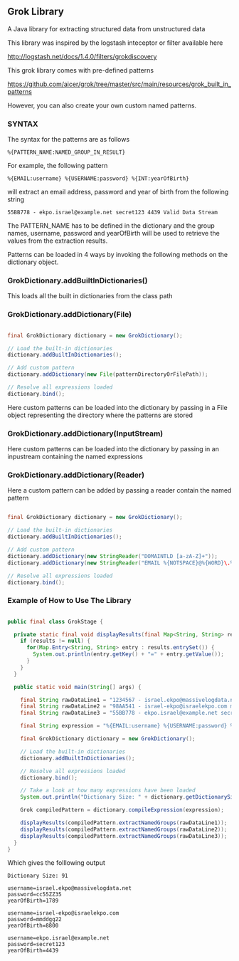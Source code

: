 ## Grok Library ##

A Java library for extracting structured data from unstructured data

This library was inspired by the logstash inteceptor or filter available here

http://logstash.net/docs/1.4.0/filters/grokdiscovery

This grok library comes with pre-defined patterns 

https://github.com/aicer/grok/tree/master/src/main/resources/grok_built_in_patterns

However, you can also create your own custom named patterns.

### SYNTAX ###

The syntax for the patterns are as follows

```
%{PATTERN_NAME:NAMED_GROUP_IN_RESULT}

```

For example, the following pattern

```
%{EMAIL:username} %{USERNAME:password} %{INT:yearOfBirth}
``` 

will extract an email address, password and year of birth from the following string

```
55BB778 - ekpo.israel@example.net secret123 4439 Valid Data Stream
```

The PATTERN_NAME has to be defined in the dictionary and the group names, username, password and yearOfBirth will be used to retrieve the values from the extraction results.


Patterns can be loaded in 4 ways by invoking the following methods on the dictionary object.

### GrokDictionary.addBuiltInDictionaries() ###

This loads all the built in dictionaries from the class path

### GrokDictionary.addDictionary(File) ###

```java

final GrokDictionary dictionary = new GrokDictionary();

// Load the built-in dictionaries
dictionary.addBuiltInDictionaries();

// Add custom pattern
dictionary.addDictionary(new File(patternDirectoryOrFilePath));

// Resolve all expressions loaded
dictionary.bind();

```

Here custom patterns can be loaded into the dictionary by passing in a File object representing the directory where the patterns are stored

### GrokDictionary.addDictionary(InputStream)

Here custom patterns can be loaded into the dictionary by passing in an inpustream containing the named expressions

### GrokDictionary.addDictionary(Reader) 

Here a custom pattern can be added by passing a reader contain the named pattern

```java

final GrokDictionary dictionary = new GrokDictionary();

// Load the built-in dictionaries
dictionary.addBuiltInDictionaries();

// Add custom pattern
dictionary.addDictionary(new StringReader("DOMAINTLD [a-zA-Z]+"));
dictionary.addDictionary(new StringReader("EMAIL %{NOTSPACE}@%{WORD}\.%{DOMAINTLD}"));

// Resolve all expressions loaded
dictionary.bind();

```



### Example of How to Use The Library ###

```java

public final class GrokStage {

  private static final void displayResults(final Map<String, String> results) {
    if (results != null) {
      for(Map.Entry<String, String> entry : results.entrySet()) {
        System.out.println(entry.getKey() + "=" + entry.getValue());
      }
    }
  }

  public static void main(String[] args) {

    final String rawDataLine1 = "1234567 - israel.ekpo@massivelogdata.net cc55ZZ35 1789 Hello Grok";
    final String rawDataLine2 = "98AA541 - israel-ekpo@israelekpo.com mmddgg22 8800 Hello Grok";
    final String rawDataLine3 = "55BB778 - ekpo.israel@example.net secret123 4439 Valid Data Stream";

    final String expression = "%{EMAIL:username} %{USERNAME:password} %{INT:yearOfBirth}";

    final GrokDictionary dictionary = new GrokDictionary();

    // Load the built-in dictionaries
    dictionary.addBuiltInDictionaries();

    // Resolve all expressions loaded
    dictionary.bind();

    // Take a look at how many expressions have been loaded
    System.out.println("Dictionary Size: " + dictionary.getDictionarySize());

    Grok compiledPattern = dictionary.compileExpression(expression);

    displayResults(compiledPattern.extractNamedGroups(rawDataLine1));
    displayResults(compiledPattern.extractNamedGroups(rawDataLine2));
    displayResults(compiledPattern.extractNamedGroups(rawDataLine3));
  }
}

```

Which gives the folllowing output

```
Dictionary Size: 91

username=israel.ekpo@massivelogdata.net
password=cc55ZZ35
yearOfBirth=1789

username=israel-ekpo@israelekpo.com
password=mmddgg22
yearOfBirth=8800

username=ekpo.israel@example.net
password=secret123
yearOfBirth=4439
```
